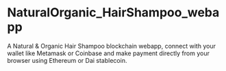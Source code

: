 # NaturalOrganic_HairShampoo_webapp
A Natural &amp; Organic Hair Shampoo blockchain webapp, connect with your wallet like Metamask or Coinbase and make payment directly from your browser using Ethereum or Dai stablecoin. 
